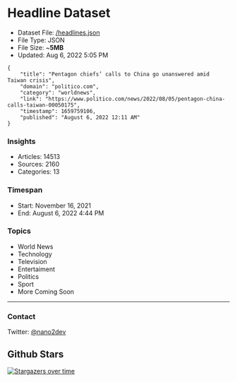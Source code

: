 # Headline Dataset

- Dataset File: [/headlines.json](https://raw.githubusercontent.com/fwd/news/master/headlines.json) 
- File Type: JSON
- File Size: ~**5MB**
- Updated: Aug 6, 2022 5:05 PM

```
{
    "title": "Pentagon chiefs’ calls to China go unanswered amid Taiwan crisis",
    "domain": "politico.com",
    "category": "worldnews",
    "link": "https://www.politico.com/news/2022/08/05/pentagon-china-calls-taiwan-00050175",
    "timestamp": 1659759106,
    "published": "August 6, 2022 12:11 AM"
}
```

### Insights

- Articles: 14513
- Sources: 2160
- Categories: 13

### Timespan

- Start: November 16, 2021
- End: August 6, 2022 4:44 PM

### Topics

- World News
- Technology
- Television
- Entertaiment
- Politics
- Sport
- More Coming Soon

---

### Contact 

Twitter: [@nano2dev](https://twitter.com/nano2dev)

## Github Stars

[![Stargazers over time](https://starchart.cc/fwd/news.svg)](https://starchart.cc/fwd/news)
	